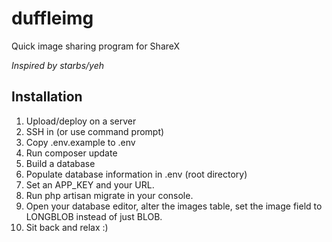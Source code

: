 # duffleimg
Quick image sharing program for ShareX

*Inspired by starbs/yeh*

## Installation
1. Upload/deploy on a server
2. SSH in (or use command prompt)
3. Copy .env.example to .env
4. Run composer update
5. Build a database
6. Populate database information in .env (root directory)
7. Set an APP_KEY and your URL.
8. Run php artisan migrate in your console.
9. Open your database editor, alter the images table, set the image field to LONGBLOB instead of just BLOB.
10. Sit back and relax :)
